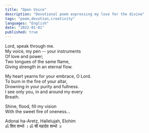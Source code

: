 ```yaml
---
title: "Open Voice"
description: "Devotional poem expressing my love for the divine"
tags: "poem,devotion,creativity"
languages: "English"
date: "2022-01-01"
published: true
---
```

 
Lord, speak through me.   
My voice, my pen -- your instruments  
Of love and power;  
Two tongues of the same flame,  
Giving strength in an eternal flow.


My heart yearns for your embrace, O Lord.  
To burn in the fire of your altar,  
Drowning in your purity and fullness.  
I see only you, in and around my every  
Breath.

Shine, flood, fill my vision  
With the sweet fire of oneness...

Adonai ha-Aretz, Hallelujah, Elohim  
ॐ  शिव शम्भो । ॐ श्री महादेव शम्भो ॥
